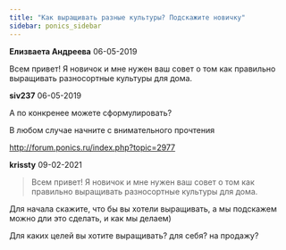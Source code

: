 ```yaml
---
title: "Как выращивать разные культуры? Подскажите новичку"
sidebar: ponics_sidebar
---
```


**Елизваета Андреева** 06-05-2019

Всем привет! Я новичок и мне нужен ваш совет о том как правильно выращивать разносортные культуры для дома.


**siv237** 06-05-2019

А по конкренее можете сформулировать?

В любом случае начните с внимательного прочтения 

http://forum.ponics.ru/index.php?topic=2977


**krissty** 09-02-2021

> Всем привет! Я новичок и мне нужен ваш совет о том как правильно выращивать разносортные культуры для дома.

Для начала скажите, что бы вы хотели выращивать, а мы подскажем можно дли это сделать, и как мы делаем) 

Для каких целей вы хотите выращивать? для себя? на продажу? 


